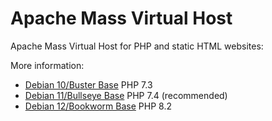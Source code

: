 # Apache Mass Virtual Host

Apache Mass Virtual Host for PHP and static HTML websites:

More information:

- [Debian 10/Buster Base](debian10) PHP 7.3
- [Debian 11/Bullseye Base](debian11) PHP 7.4 (recommended)
- [Debian 12/Bookworm Base](debian11) PHP 8.2
